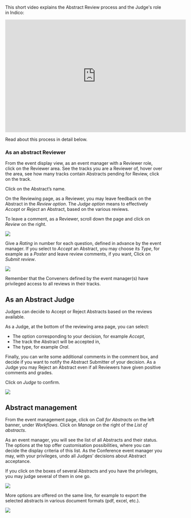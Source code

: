 This short video explains the Abstract Review process and the Judge's role in Indico:

<iframe width="576" height="360" frameborder="0" src="https://cds.cern.ch/video/2275653?showTitle=true" allowfullscreen></iframe>

Read about this process in detail below.

### As an abstract Reviewer

From the event display view, as an event manager with a Reviewer role, click on the Reviewer area. See the tracks you are a Reviewer of, hover over the area, see how many tracks contain Abstracts pending for Review, click on the track.

Click on the Abstract’s name.

On the Reviewing page, as a Reviewer, you may leave feedback on the Abstract in the _Review option_. The _Judge option_ means to effectively _Accept_ or _Reject_ an Abstract, based on the various reviews.

To leave a comment, as a Reviewer, scroll down the page and click on _Review_ on the right.

![](../assets/Conference_Abstract_Review_1.png)

Give a _Rating_ in number for each question, defined in advance by the event manager.
If you select to _Accept_ an Abstract, you may choose its _Type_, for example as a _Poster_ and leave review comments, if you want,
Click on _Submit review_.

![](../assets/Conference_Abstract_Review_2.png)

Remember that the Conveners defined by the event manager(s) have privileged access to all reviews in their tracks.

## As an Abstract Judge

Judges can decide to Accept or Reject Abstracts based on the reviews available.

As a Judge, at the bottom of the reviewing area page, you can select:
- The option corresponding to your decision, for example _Accept_,
- The track the Abstract will be accepted in,
- The type, for example _Oral_.

Finally, you can write some additional comments in the comment box, and decide if you want to notify the Abstract Submitter of your decision. As a Judge you may Reject an Abstract even if all Reviewers have given positive comments and grades.

Click on _Judge_ to confirm.

![](../assets/Conference_Abstract_Review_3.png)

## Abstract management

From the event management page, click on _Call for Abstracts_ on the left banner, under _Workflows_.
Click on _Manage_ on the right of the _List of abstracts_.

As an event manager, you will see the list of all Abstracts and their status. The options at the top offer customisation possibilities, where you can decide the display criteria of this list. As the Conference event manager you may, with your privileges, undo all Judges’ decisions about Abstract acceptance.

If you click on the boxes of several Abstracts and you have the privileges, you may judge several of them in one go.

![](../assets/Conference_Abstract_Review_4.png)

More options are offered on the same line, for example to export the selected abstracts in various document formats (pdf, excel, etc.).

![](../assets/Conference_Abstract_Review_5.png)
